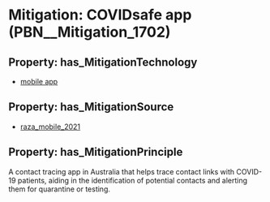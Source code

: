 # Mitigation: __COVIDsafe app__ (PBN__Mitigation_1702)

## Property: has_MitigationTechnology

* [mobile app](../Technology/PBN__Technology_3748)

## Property: has_MitigationSource

* [raza_mobile_2021](../Article/PBN__Article_239)

## Property: has_MitigationPrinciple

A contact tracing app in Australia that helps trace contact links with COVID-19 patients, aiding in the identification of potential contacts and alerting them for quarantine or testing.

